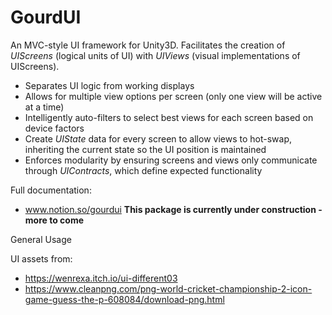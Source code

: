 # GourdUI
An MVC-style UI framework for Unity3D. Facilitates the creation of *UIScreens* (logical units of UI) with *UIViews* (visual implementations of UIScreens).

- Separates UI logic from working displays
- Allows for multiple view options per screen (only one view will be active at a time)
- Intelligently auto-filters to select best views for each screen based on device factors
- Create *UIState* data for every screen to allow views to hot-swap, inheriting the current state so the UI position is maintained
- Enforces modularity by ensuring screens and views only communicate through *UIContracts*, which define expected functionality

Full documentation: 
- www.notion.so/gourdui
**This package is currently under construction - more to come**

General Usage


UI assets from:
- https://wenrexa.itch.io/ui-different03
- https://www.cleanpng.com/png-world-cricket-championship-2-icon-game-guess-the-p-608084/download-png.html
